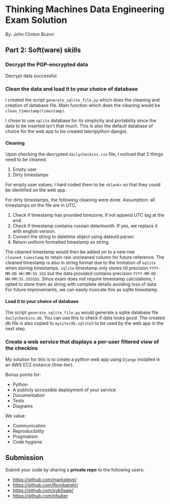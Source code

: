 # Thinking Machines Data Engineering Exam Solution

By: John Clinton Buzon

## Part 2: Soft(ware) skills

### Decrypt the PGP-encrypted data

Decrypt data successful.

### Clean the data and load it to your choice of database

I created the script `generate_sqlite_file.py` which does the cleaning and creation of database file. Main function which does the cleaning would be `clean_timestamp(timestamp)`.

I chose to use `sqlite` database for its simplicity and portability since the data to be inserted isn't that much. This is also the default database of choice for the web app to be created later(python django).

#### Cleaning

Upon checking the decrypted `dailycheckins.csv` file, I noticed that 2 things need to be cleaned.

1. Empty user
2. Dirty timestamps

For empty user values, I hard coded them to be `<blank>` so that they could be identified on the web app. 

For dirty timestamps, the following cleaning were done. Assumption: all timestamps on the file are in UTC.

1. Check if timestamp has provided timezone, if not append UTC tag at the end.
2. Check if timestamp contains russian date/month. If yes, we replace it with english version.
3. Convert the string to datetime object using dateutil.parser.
4. Return uniform formatted timestamp as string.

The cleaned timestamp would then be added on to a new row `cleaned_timestamp` to retain raw uncleaned column for future reference. The cleaned timestamp is also in string format due to the limitation of `sqlite` when storing timestamps. `sqlite` timestamp only stores till precision `YYYY-MM-DD HH:MM:SS.SSS` but the data provided contains precision `YYYY-MM-DD HH:MM:SS.SSSSSS`. Since exam does not require timestamp calculations, I opted to store them as string with complete details avoiding loss of data. For future improvements, we can easily truncate this as sqlite timestamp.

#### Load it to your choice of database

The script `generate_sqlite_file.py` would generate a sqlite database file `dailycheckins.db`. You can use this to check if data looks good. The created db file is also copied to `mysite/db.sqlite3` to be used by the web app in the next step.

### Create a web service that displays a per-user filtered view of the checkins

My solution for this is to create a python web app using `Django` installed in an AWS EC2 instance (free-tier).




Bonus points for:

- Python
- A publicly accessible deployment of your service
- Documentation
- Tests
- Diagrams

We value:

- Communication
- Reproducibility
- Pragmatism
- Code hygiene

## Submission

Submit your code by sharing a __private repo__ to the following users:

- https://github.com/marksteve/
- https://github.com/florobarotjr/
- https://github.com/syk0saje/
- https://github.com/nhuber
